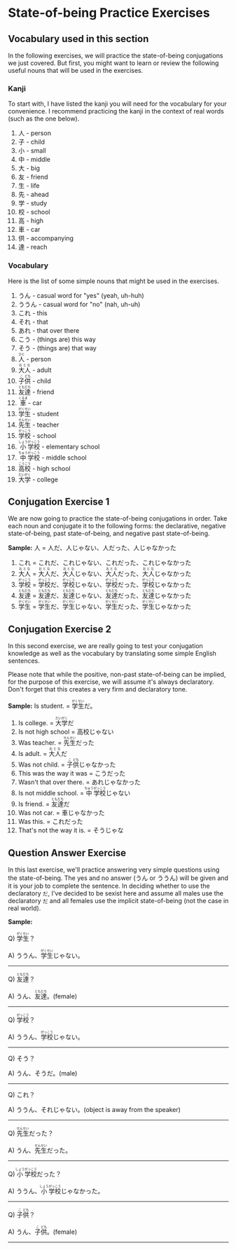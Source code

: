 # State-of-being Practice Exercises

## Vocabulary used in this section

In the following exercises, we will practice the state-of-being conjugations we just covered. But first, you might want to learn or review the following useful nouns that will be used in the exercises.

### Kanji

To start with, I have listed the kanji you will need for the vocabulary for your convenience. I recommend practicing the kanji in the context of real words (such as the one below).

1. 人 - person
1. 子 - child
1. 小 - small
1. 中 - middle
1. 大 - big
1. 友 - friend
1. 生 - life
1. 先 - ahead
1. 学 - study
1. 校 - school
1. 高 - high
1. 車 - car
1. 供 - accompanying
1. 達 - reach

### Vocabulary

Here is the list of some simple nouns that might be used in the exercises.

1. うん - casual word for "yes" (yeah, uh-huh)
1. ううん - casual word for "no" (nah, uh-uh)
1. これ - this
1. それ - that
1. あれ - that over there
1. こう - (things are) this way
1. そう - (things are) that way
1. <ruby>人<rt>ひと</rt></ruby> - person
1. <ruby>大人<rt>おとな</rt></ruby> - adult
1. <ruby>子<rt>こ</rt>供<rt>ども</rt></ruby> - child
1. <ruby>友<rt>とも</rt>達<rt>だち</rt></ruby> - friend
1. <ruby>車<rt>くるま</rt></ruby> - car
1. <ruby>学<rt>がく</rt>生<rt>せい</rt></ruby> - student
1. <ruby>先<rt>せん</rt>生<rt>せい</rt></ruby> - teacher
1. <ruby>学校<rt>がっこう</rt></ruby> - school
1. <ruby>小<rt>しょう</rt>学校<rt>がっこう</rt></ruby> - elementary school
1. <ruby>中<rt>ちゅう</rt>学校<rt>がっこう</rt></ruby> - middle school
1. <ruby>高<rt>こう</rt>校<rt>こう</rt></ruby> - high school
1. <ruby>大<rt>だい</rt>学<rt>がく</rt></ruby> - college

## Conjugation Exercise 1

We are now going to practice the state-of-being conjugations in order. Take each noun and conjugate it to the following forms: the declarative, negative state-of-being, past state-of-being, and negative past state-of-being.

__Sample:__ 人 = 人だ、人じゃない、人だった、人じゃなかった

1. これ = これだ、これじゃない、これだった、これじゃなかった
1. <ruby>大人<rt>おとな</rt></ruby> = <ruby>大人<rt>おとな</rt></ruby>だ、<ruby>大人<rt>おとな</rt></ruby>じゃない、<ruby>大人<rt>おとな</rt></ruby>だった、<ruby>大人<rt>おとな</rt></ruby>じゃなかった
1. <ruby>学校<rt>がっこう</rt></ruby> = <ruby>学校<rt>がっこう</rt></ruby>だ、<ruby>学校<rt>がっこう</rt></ruby>じゃない、<ruby>学校<rt>がっこう</rt></ruby>だった、<ruby>学校<rt>がっこう</rt></ruby>じゃなかった
1. <ruby>友<rt>とも</rt>達<rt>だち</rt></ruby> = <ruby>友<rt>とも</rt>達<rt>だち</rt></ruby>だ、<ruby>友<rt>とも</rt>達<rt>だち</rt></ruby>じゃない、<ruby>友<rt>とも</rt>達<rt>だち</rt></ruby>だった、<ruby>友<rt>とも</rt>達<rt>だち</rt></ruby>じゃなかった
1. <ruby>学<rt>がく</rt>生<rt>せい</rt></ruby> = <ruby>学<rt>がく</rt>生<rt>せい</rt></ruby>だ、<ruby>学<rt>がく</rt>生<rt>せい</rt></ruby>じゃない、<ruby>学<rt>がく</rt>生<rt>せい</rt></ruby>だった、<ruby>学<rt>がく</rt>生<rt>せい</rt></ruby>じゃなかった

## Conjugation Exercise 2

In this second exercise, we are really going to test your conjugation knowledge as well as the vocabulary by translating some simple English sentences.

Please note that while the positive, non-past state-of-being can be implied, for the purpose of this exercise, we will assume it's always declaratory. Don't forget that this creates a very firm and declaratory tone.

__Sample:__ Is student. = <ruby>学<rt>がく</rt>生<rt>せい</rt></ruby>だ。

1. Is college. = <ruby>大<rt>だい</rt>学<rt>がく</rt></ruby>だ
1. Is not high school = 高校じゃない
1. Was teacher. = <ruby>先<rt>せん</rt>生<rt>せい</rt></ruby>だった
1. Is adult. = <ruby>大人<rt>おとな</rt></ruby>だ
1. Was not child. = <ruby>子<rt>こ</rt>供<rt>ども</rt></ruby>じゃなかった
1. This was the way it was = こうだった
1. Wasn't that over there. = あれじゃなかった
1. Is not middle school. = <ruby>中<rt>ちゅう</rt>学校<rt>がっこう</rt></ruby>じゃない
1. Is friend. = <ruby>友<rt>とも</rt>達<rt>だち</rt></ruby>だ
1. Was not car. = 車じゃなかった
1. Was this. = これだった
1. That's not the way it is. = そうじゃな

## Question Answer Exercise

In this last exercise, we'll practice answering very simple questions using the state-of-being. The yes and no answer (うん or ううん) will be given and it is your job to complete the sentence. In deciding whether to use the declaratory `だ`, I've decided to be sexist here and assume all males use the declaratory `だ` and all females use the implicit state-of-being (not the case in real world).

__Sample:__

Q) <ruby>学<rt>がく</rt>生<rt>せい</rt></ruby>？

A) ううん、<ruby>学<rt>がく</rt>生<rt>せい</rt></ruby>じゃない。

---

Q) <ruby>友<rt>とも</rt>達<rt>だち</rt></ruby>？

A) うん、<ruby>友<rt>とも</rt>達<rt>だち</rt></ruby>。(female)

---

Q) <ruby>学校<rt>がっこう</rt></ruby>？

A) ううん、<ruby>学校<rt>がっこう</rt></ruby>じゃない。

---

Q) そう？

A) うん、そうだ。(male)

---

Q) これ？

A) ううん、それじゃない。(object is away from the speaker)

---

Q) <ruby>先<rt>せん</rt>生<rt>せい</rt></ruby>だった？

A) うん、<ruby>先<rt>せん</rt>生<rt>せい</rt></ruby>だった。

---

Q) <ruby>小<rt>しょう</rt>学校<rt>がっこう</rt></ruby>だった？

A) ううん、<ruby>小<rt>しょう</rt>学校<rt>がっこう</rt></ruby>じゃなかった。

---

Q) <ruby>子<rt>こ</rt>供<rt>ども</rt></ruby>？

A) うん、<ruby>子<rt>こ</rt>供<rt>ども</rt></ruby>。(female)

---
